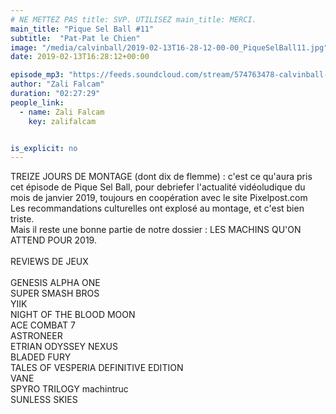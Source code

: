 ```yaml
---
# NE METTEZ PAS title: SVP. UTILISEZ main_title: MERCI.
main_title: "Pique Sel Ball #11"
subtitle:  "Pat-Pat le Chien"
image: "/media/calvinball/2019-02-13T16-28-12-00-00_PiqueSelBall11.jpg"
date: 2019-02-13T16:28:12+00:00

episode_mp3: "https://feeds.soundcloud.com/stream/574763478-calvinball-radio-pique-sel-ball-11-pat-pat-le-chien.mp3"
author: "Zali Falcam"
duration: "02:27:29"
people_link: 
  - name: Zali Falcam
    key: zalifalcam


is_explicit: no
---
```


<PodcastHeader/>

<!-- ECRIRE LA DESCRIPTION DE L'EPISODE SOUS CETTE LIGNE -->
TREIZE JOURS DE MONTAGE (dont dix de flemme) : c'est ce qu'aura pris cet épisode de Pique Sel Ball, pour debriefer l'actualité vidéoludique du mois de janvier 2019, toujours en coopération avec le site Pixelpost.com<br>Les recommandations culturelles ont explosé au montage, et c'est bien triste.<br>Mais il reste une bonne partie de notre dossier : LES MACHINS QU'ON ATTEND POUR 2019.<br><br>REVIEWS DE JEUX<br><br>GENESIS ALPHA ONE<br>SUPER SMASH BROS<br>YIIK<br>NIGHT OF THE BLOOD MOON<br>ACE COMBAT 7<br>ASTRONEER<br>ETRIAN ODYSSEY NEXUS<br>BLADED FURY<br>TALES OF VESPERIA DEFINITIVE EDITION<br>VANE<br>SPYRO TRILOGY machintruc<br>SUNLESS SKIES

